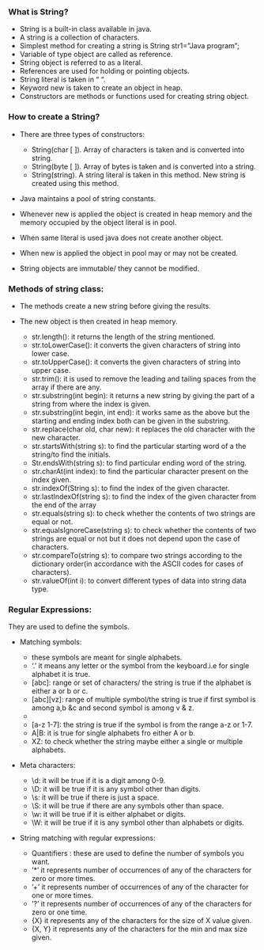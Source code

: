 ### What is String?

* String is a built-in class available in java.
* A string is a collection of characters.
* Simplest method for creating a string is String str1=”Java
program”;
* Variable of type object are called as reference.
* String object is referred to as a literal.
* References are used for holding or pointing objects.
* String literal is taken in “ “.
* Keyword new is taken to create an object in heap.
* Constructors are methods or functions used for creating string
object. 

### How to create a String?

* There are three types of constructors:
  - String(char [ ]). Array of characters is taken and is converted into string.
  - String(byte [ ]). Array of bytes is taken and is converted into a string.
  - String(string). A string literal is taken in this method.
    New string is created using this method.

* Java maintains a pool of string constants.
* Whenever new is applied the object is created in heap memory
and the memory occupied by the object literal is in pool.
* When same literal is used java does not create another object.
* When new is applied the object in pool may or may not be
created.
* String objects are immutable/ they cannot be modified.


### Methods of string class:

* The methods create a new string before giving the results.
* The new object is then created in heap memory.

  - str.length(): it returns the length of the string mentioned.
  - str.toLowerCase(): it converts the given characters of string
  into lower case.
  - str.toUpperCase(): it converts the given characters of string
  into upper case.
  - str.trim(): it is used to remove the leading and tailing spaces
  from the array if there are any.
  - str.substring(int begin): it returns a new string by giving the
  part of a string from where the index is given.
  - str.substring(int begin, int end): it works same as the above
  but the starting and ending index both can be given in the
  substring.
  - str.replace(char old, char new): it replaces the old character
  with the new character. 
  - str.startsWith(string s): to find the particular starting word of a the string/to find the initials.
  - Str.endsWith(string s): to find particular ending word of the
    string.
  - str.charAt(int index): to find the particular character present
    on the index given.
  - str.indexOf(String s): to find the index of the given character.
  - str.lastIndexOf(string s): to find the index of the given
    character from the end of the array
  - str.equals(string s): to check whether the contents of two
    strings are equal or not.
  - str.equalsIgnoreCase(string s): to check whether the contents
    of two strings are equal or not but it does not depend upon the
    case of characters.
  - str.compareTo(string s): to compare two strings according to
    the dictionary order(in accordance with the ASCII codes for
    cases of characters).
  - str.valueOf(int i): to convert different types of data into
    string data type.

### Regular Expressions:
They are used to define the symbols. 

* Matching symbols:
  - these symbols are meant for single alphabets.
  - ‘.’ it means any letter or the symbol from the keyboard.i.e for
  single alphabet it is true.
  - [abc]: range or set of characters/ the string is true if the
  alphabet is either a or b or c.
  - [abc][vz]: range of multiple symbol/the string is true if first
  symbol is among a,b &c and second symbol is among v & z.
  - [^abc]: the string is true if the symbol is other than a, b, & c.
  - [a-z 1-7]: the string is true if the symbol is from the range a-z
  or 1-7.
  - A|B: it is true for single alphabets fro either A or b.
  - XZ: to check whether the string maybe either a single or
  multiple alphabets. 

* Meta characters:
  - \d: it will be true if it is a digit among 0-9.
  - \D: it will be true if it is any symbol other than digits.
  - \s: it will be true if there is just a space.
  - \S: it will be true if there are any symbols other than space.
  - \w: it will be true if it is either alphabet or digits.
  - \W: it will be true if it is any symbol other than alphabets or
  digits. 

* String matching with regular expressions:
  - Quantifiers : these are used to define the number of symbols
  you want.
  - ’*’ it represents number of occurrences of any of the
  characters for zero or more times.
  - ’+’ it represents number of occurrences of any of the
  character for one or more times.
  - ’?’ it represents number of occurrences of any of the
  characters for zero or one time.
  - {X} it represents any of the characters for the size of X
  value given.
  - {X, Y} it represents any of the characters for the min
  and max size given.
